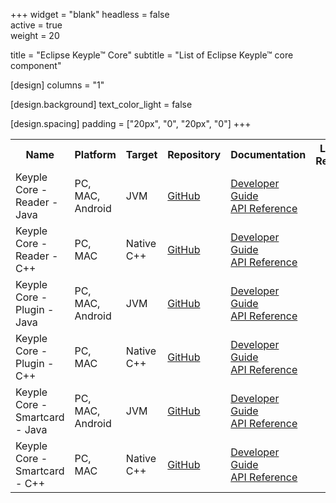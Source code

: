 +++
widget = "blank" 
headless = false  
active = true  
weight = 20 

title = "Eclipse Keyple™ Core"
subtitle = "List of Eclipse Keyple™ core component"

[design]
  columns = "1"

[design.background]
  text_color_light = false

[design.spacing]
  padding = ["20px", "0", "20px", "0"]
+++

<table id="coreTable">
  <tr class="header">
    <th>Name</th>
    <th>Platform</th>
    <th>Target</th>
    <th>Repository</th>
    <th>Documentation</th>
    <th>Latest Release</th>
    <th>Developer</th>
    <th>Star</th>
  </tr>
  <tr>
    <td>Keyple Core - Reader - Java</td>
    <td>PC, MAC, Android</td>
    <td>JVM</td>
    <td><a href="https://github.com/eclipse/keyple-java/">GitHub</a></td>
    <td><a href="/docs/">Developer Guide</a> <br> <a href="/docs/api-reference/">API Reference</a></td>
    <td><a class="js-github-release" href="https://github.com/eclipse/keyple-java/releases" data-repo="eclipse/keyple-java"><!-- V --></a></td>
    <td><a href="https://keyple.org" title="Keyple project"> Keyple project</a></td>
    <td><span style="text-shadow: none;"><a class="github-button" href="https://github.com/eclipse/keyple-java/" data-icon="octicon-star" data-size="large" data-show-count="true" aria-label="Star this on GitHub">Star</a><script async defer src="https://buttons.github.io/buttons.js"></script></span></td>
  </tr>
  <tr>
    <td>Keyple Core - Reader - C++</td>
    <td>PC, MAC</td>
    <td>Native C++</td>
    <td><a href="https://github.com/eclipse/keyple-cpp/">GitHub</a></td>
    <td><a href="/docs/">Developer Guide</a> <br> <a href="/docs/api-reference/">API Reference</a></td>
    <td><a class="js-github-release" href="https://github.com/eclipse/keyple-cpp/releases" data-repo="eclipse/keyple-cpp"><!-- V --></a></td>
    <td><a href="https://keyple.org" title="Keyple project"> Keyple project</a></td>
    <td><span style="text-shadow: none;"><a class="github-button" href="https://github.com/eclipse/keyple-cpp/" data-icon="octicon-star" data-size="large" data-show-count="true" aria-label="Star this on GitHub">Star</a><script async defer src="https://buttons.github.io/buttons.js"></script></span></td>
  </tr>
  <tr>
    <td>Keyple Core - Plugin - Java</td>
    <td>PC, MAC, Android</td>
    <td>JVM</td>
    <td><a href="https://github.com/eclipse/keyple-java/">GitHub</a></td>
    <td><a href="/docs/">Developer Guide</a> <br> <a href="/docs/api-reference/">API Reference</a></td>
    <td><a class="js-github-release" href="https://github.com/eclipse/keyple-java/releases" data-repo="eclipse/keyple-java"><!-- V --></a></td>
    <td><a href="https://keyple.org" title="Keyple project"> Keyple project</a></td>
    <td><span style="text-shadow: none;"><a class="github-button" href="https://github.com/eclipse/keyple-java/" data-icon="octicon-star" data-size="large" data-show-count="true" aria-label="Star this on GitHub">Star</a><script async defer src="https://buttons.github.io/buttons.js"></script></span></td>
  </tr>
  <tr>
    <td>Keyple Core - Plugin - C++</td>
    <td>PC, MAC</td>
    <td>Native C++</td>
    <td><a href="https://github.com/eclipse/keyple-cpp/">GitHub</a></td>
    <td><a href="/docs/">Developer Guide</a> <br> <a href="/docs/api-reference/">API Reference</a></td>
    <td><a class="js-github-release" href="https://github.com/eclipse/keyple-cpp/releases" data-repo="eclipse/keyple-cpp"><!-- V --></a></td>
    <td><a href="https://keyple.org" title="Keyple project"> Keyple project</a></td>
    <td><span style="text-shadow: none;"><a class="github-button" href="https://github.com/eclipse/keyple-cpp/" data-icon="octicon-star" data-size="large" data-show-count="true" aria-label="Star this on GitHub">Star</a><script async defer src="https://buttons.github.io/buttons.js"></script></span></td>
  </tr>
  <tr>
    <td>Keyple Core - Smartcard - Java</td>
    <td>PC, MAC, Android</td>
    <td>JVM</td>
    <td><a href="https://github.com/eclipse/keyple-java/">GitHub</a></td>
    <td><a href="/docs/">Developer Guide</a> <br> <a href="/docs/api-reference/">API Reference</a></td>
    <td><a class="js-github-release" href="https://github.com/eclipse/keyple-java/releases" data-repo="eclipse/keyple-java"><!-- V --></a></td>
    <td><a href="https://keyple.org" title="Keyple project"> Keyple project</a></td>
    <td><span style="text-shadow: none;"><a class="github-button" href="https://github.com/eclipse/keyple-java/" data-icon="octicon-star" data-size="large" data-show-count="true" aria-label="Star this on GitHub">Star</a><script async defer src="https://buttons.github.io/buttons.js"></script></span></td>
  </tr>
  <tr>
    <td>Keyple Core - Smartcard - C++</td>
    <td>PC, MAC</td>
    <td>Native C++</td>
    <td><a href="https://github.com/eclipse/keyple-cpp/">GitHub</a></td>
    <td><a href="/docs/">Developer Guide</a> <br> <a href="/docs/api-reference/">API Reference</a></td>
    <td><a class="js-github-release" href="https://github.com/eclipse/keyple-cpp/releases" data-repo="eclipse/keyple-cpp"><!-- V --></a></td>
    <td><a href="https://keyple.org" title="Keyple project"> Keyple project</a></td>
    <td><span style="text-shadow: none;"><a class="github-button" href="https://github.com/eclipse/keyple-cpp/" data-icon="octicon-star" data-size="large" data-show-count="true" aria-label="Star this on GitHub">Star</a><script async defer src="https://buttons.github.io/buttons.js"></script></span></td>
  </tr>
</table>
